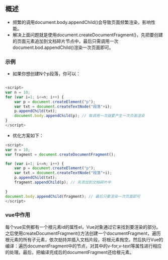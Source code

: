 ## 概述
- 频繁的调用document.body.appendChild()会导致页面频繁渲染，影响性能。
- 解决上面问题就是使用document.createDocumentFragment()，先把要创建的页面元素追加到文档碎片节点中，最后只需调用一次document.bod.appendChild()渲染一次页面即可。


### 示例

- 如果你想创建N个p段落，你可以：

```javascript

<script>
var n = 10;
for (var i=1; i<=n; i++) {
    var p = document.createElement("p");
    var txt = document.createTextNode("段落"+i);
    p.appendChild(txt);
    document.body.appendChild(p); // 每调用一次就要产生一次页面渲染
}
</script>


```

- 优化方案如下：

```javascript
<script>
var n = 10;
var fragment = document.createDocumentFragment();

for (var i=1; i<=n; i++) {
    var p = document.createElement("p");
    var txt = document.createTextNode("段落"+i);
    p.appendChild(txt);
    fragment.appendChild(p); // 先添加到文档碎片中
    
}
document.body.appendChild(fragment); // 最后只要渲染一次页面即可
</script>

```


### vue中作用 

每个vue实例都有一个根元素id的属性el，Vue对象通过它来找到要渲染的部分。之后使用createDocumentFragment()方法创建一个documentFragment，遍历根元素的所有子元素，依次劫持并插入文档片段，将根元素掏空。然后执行Vue的编译：遍历documentFragment中的节点，对其中的v-for,v-text等属性进行相应的处理。最后，把编译完成后的documentFragment还给根元素。



